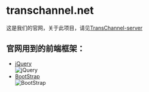 # transchannel.net
这是我们的官网，关于此项目，请见[TransChannel-server](https://github.com/TransChannel/TransChannel-server)
## 官网用到的前端框架：
* [jQuery](https://jquery.com/)  
![jQuery](https://jquery.com/jquery-wp-content/themes/jquery.com/i/favicon.ico)
* [BootStrap](https://getbootstrap.com/)  
![BootStrap](https://getbootstrap.com/docs/4.4/assets/img/favicons/favicon.ico)